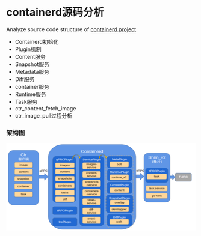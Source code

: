 # containerd源码分析
Analyze source code structure of [containerd project](https://github.com/containerd/containerd/)

- Containerd初始化
- Plugin机制
- Content服务
- Snapshot服务
- Metadata服务
- Diff服务
- container服务
- Runtime服务
- Task服务
- ctr_content_fetch_image
- ctr_image_pull过程分析

### 架构图
![containerd代码流程](containerd_arch.png)
